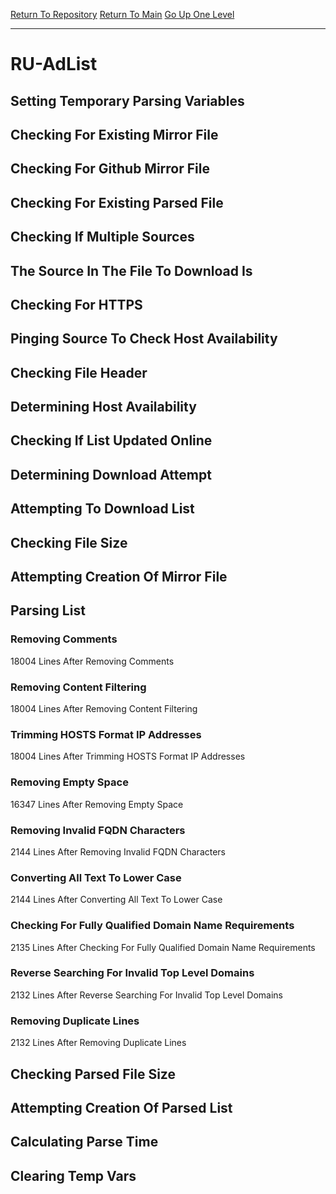 [Return To Repository](https://github.com/deathbybandaid/piholeparser/)
[Return To Main](https://github.com/deathbybandaid/piholeparser/blob/master/RecentRunLogs/Mainlog.md)
[Go Up One Level](https://github.com/deathbybandaid/piholeparser/blob/master/RecentRunLogs/TopLevelScripts/30-Processing-Blacklists.md)
____________________________________
# RU-AdList
## Setting Temporary Parsing Variables
## Checking For Existing Mirror File
## Checking For Github Mirror File
## Checking For Existing Parsed File
## Checking If Multiple Sources
## The Source In The File To Download Is
## Checking For HTTPS
## Pinging Source To Check Host Availability
## Checking File Header
## Determining Host Availability
## Checking If List Updated Online
## Determining Download Attempt
## Attempting To Download List
## Checking File Size
## Attempting Creation Of Mirror File
## Parsing List
### Removing Comments
18004 Lines After Removing Comments
### Removing Content Filtering
18004 Lines After Removing Content Filtering
### Trimming HOSTS Format IP Addresses
18004 Lines After Trimming HOSTS Format IP Addresses
### Removing Empty Space
16347 Lines After Removing Empty Space
### Removing Invalid FQDN Characters
2144 Lines After Removing Invalid FQDN Characters
### Converting All Text To Lower Case
2144 Lines After Converting All Text To Lower Case
### Checking For Fully Qualified Domain Name Requirements
2135 Lines After Checking For Fully Qualified Domain Name Requirements
### Reverse Searching For Invalid Top Level Domains
2132 Lines After Reverse Searching For Invalid Top Level Domains
### Removing Duplicate Lines
2132 Lines After Removing Duplicate Lines
## Checking Parsed File Size
## Attempting Creation Of Parsed List
## Calculating Parse Time
## Clearing Temp Vars
